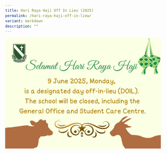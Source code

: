 ```yaml
---
title: Hari Raya Haji Off In Lieu (2025)
permalink: /hari-raya-haji-off-in-liew/
variant: markdown
description: ""
---
```

![](/images/Announcement/harirayahaji2025.jpg)